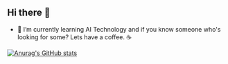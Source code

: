 ## Hi there 👋
- 🌱 I’m currently learning AI Technology and if you know someone who's looking for some? Lets have a coffee. ☕️

[![Anurag's GitHub stats](https://github-readme-stats.vercel.app/api?username=mgacrama211176&show_icons=true&theme=radical)](https://github.com/anuraghazra/github-readme-stats)
<!--
**mgacrama211176/mgacrama211176** is a ✨ _special_ ✨ repository because its `README.md` (this file) appears on your GitHub profile.

Here are some ideas to get you started:

- 🔭 I’m currently working on ...

- 👯 I’m looking to collaborate on ...
- 🤔 I’m looking for help with ...
- 💬 Ask me about ...
- 📫 How to reach me: ...
- 😄 Pronouns: ...
- ⚡ Fun fact: ...
-->
